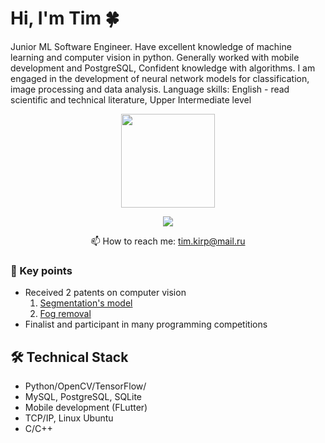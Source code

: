 # Hi, I'm Tim 🍀
Junior ML Software Engineer. Have excellent knowledge of machine learning and computer vision in python.
Generally worked with mobile development and PostgreSQL,
Confident knowledge with algorithms. I am engaged in the development of neural network models for classification, image processing and data analysis.
Language skills: English - read scientific and technical literature, Upper Intermediate level

<p align='center'>
   <a>
       <img height=150 src="https://github-readme-stats.vercel.app/api/top-langs/?username=PocketBrain&layout=compact"/></a>
</p>

<p align='center'>
   <a href="https://t.me/Pocket_brain">
       <img src="https://img.shields.io/badge/Telegram-2CA5E0?style=for-the-badge&logo=telegram&logoColor=white"/>
   </a>
<p align='center'>
   📫 How to reach me: <a href='mailto:tim.kirp@mail.ru'>tim.kirp@mail.ru</a>
</p>


### 🔑 Key points
*   Received 2 patents on computer vision
    1) [Segmentation's model](https://github.com/PocketBrain/SegNet_segmentation)
    2) [Fog removal](https://github.com/PocketBrain/Fog_removal_algorithm)
*   Finalist and participant in many programming competitions
 

## 🛠 Technical Stack
*   Python/OpenCV/TensorFlow/
*   MySQL, PostgreSQL, SQLite
*   Mobile development (FLutter)
*   TCP/IP, Linux Ubuntu
*   C/C++
